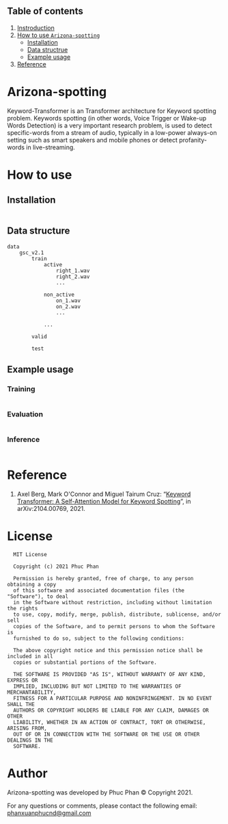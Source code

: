 ## Table of contents

1. [Instroduction](#introduction)
2. [How to use `Arizona-spotting`](#how_to_use)
   - [Installation](#installation)
   - [Data structrue](#data_structure)
   - [Example usage](#usage)
4. [Reference](#reference)

# <a name='introduction'></a> Arizona-spotting

Keyword-Transformer is an Transformer architecture for Keyword spotting problem. Keywords spotting (in other words, Voice Trigger or Wake-up Words Detection) is a very important research problem, is used to detect specific-words from a stream of audio, typically in a low-power always-on setting such as smart speakers and mobile phones or detect profanity-words in live-streaming.

# <a name='how_to_use'></a> How to use

## <a name='installation'></a> Installation

```js

```

## <a name='data_structure'></a> Data structure

```
data
    gsc_v2.1
        train
            active
                right_1.wav
                right_2.wav
                ...
            
            non_active
                on_1.wav
                on_2.wav
                ...

            ...

        valid

        test

```

## <a name='usage'></a> Example usage

### Training

```py

```

### Evaluation

```py

```

### Inference

```py

```


# <a name='reference'></a> Reference

1. Axel Berg, Mark O'Connor and Miguel Tairum Cruz: “[Keyword Transformer: A Self-Attention Model for Keyword Spotting](https://arxiv.org/pdf/2104.00769v2.pdf)”, in arXiv:2104.00769, 2021.


# License

      MIT License

      Copyright (c) 2021 Phuc Phan

      Permission is hereby granted, free of charge, to any person obtaining a copy
      of this software and associated documentation files (the "Software"), to deal
      in the Software without restriction, including without limitation the rights
      to use, copy, modify, merge, publish, distribute, sublicense, and/or sell
      copies of the Software, and to permit persons to whom the Software is
      furnished to do so, subject to the following conditions:

      The above copyright notice and this permission notice shall be included in all
      copies or substantial portions of the Software.

      THE SOFTWARE IS PROVIDED "AS IS", WITHOUT WARRANTY OF ANY KIND, EXPRESS OR
      IMPLIED, INCLUDING BUT NOT LIMITED TO THE WARRANTIES OF MERCHANTABILITY,
      FITNESS FOR A PARTICULAR PURPOSE AND NONINFRINGEMENT. IN NO EVENT SHALL THE
      AUTHORS OR COPYRIGHT HOLDERS BE LIABLE FOR ANY CLAIM, DAMAGES OR OTHER
      LIABILITY, WHETHER IN AN ACTION OF CONTRACT, TORT OR OTHERWISE, ARISING FROM,
      OUT OF OR IN CONNECTION WITH THE SOFTWARE OR THE USE OR OTHER DEALINGS IN THE
      SOFTWARE.

  
# Author

Arizona-spotting was developed by Phuc Phan © Copyright 2021.

For any questions or comments, please contact the following email: phanxuanphucnd@gmail.com